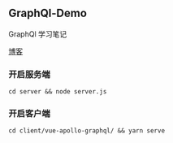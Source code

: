 ## GraphQl-Demo

GraphQl 学习笔记

[博客](http://shooterblog.site/2019/05/25/GraphQL%20+%20Apollo%20%E7%89%9B%E5%88%80%E5%B0%8F%E8%AF%95/)

### 开启服务端

```
cd server && node server.js
```

### 开启客户端

```
cd client/vue-apollo-graphql/ && yarn serve
```

